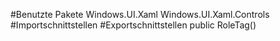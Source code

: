 #Benutzte Pakete
Windows.UI.Xaml
Windows.UI.Xaml.Controls
#Importschnittstellen
#Exportschnittstellen
public RoleTag()
